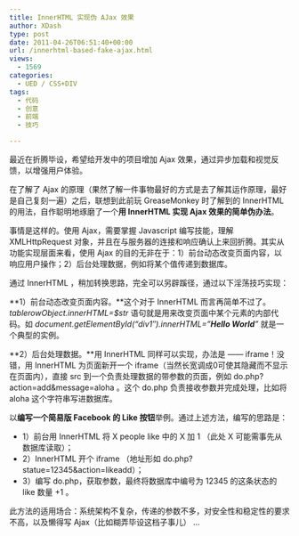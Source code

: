```yaml
---
title: InnerHTML 实现伪 AJax 效果
author: XDash
type: post
date: 2011-04-26T06:51:40+00:00
url: /innerhtml-based-fake-ajax.html
views:
  - 1569
categories:
  - UED / CSS+DIV
tags:
  - 代码
  - 创意
  - 前端
  - 技巧

---
```

最近在折腾毕设，希望给开发中的项目增加 Ajax 效果，通过异步加载和视觉反馈，以增强用户体验。

在了解了 Ajax 的原理（果然了解一件事物最好的方式是去了解其运作原理，最好是自己复刻一遍）之后，联想到此前玩 GreaseMonkey 时了解到的 InnerHTML 的用法，自作聪明地琢磨了一个**用 InnerHTML 实现 Ajax 效果的简单伪办法**。

事情是这样的。使用 Ajax，需要掌握 Javascript 编写技能，理解 XMLHttpRequest 对象，并且在与服务器的连接和响应确认上来回折腾。其实从功能实现层面来看，使用 Ajax 的目的无非在于：1）前台动态改变页面内容，以响应用户操作；2）后台处理数据，例如将某个值传递到数据库。

通过 InnerHTML ，稍加转换思路，完全可以另辟蹊径，通过以下淫荡技巧实现：

**1）前台动态改变页面内容。**这个对于 InnerHTML 而言再简单不过了。_tablerowObject.innerHTML=$str_ 语句就是用来改变页面中某个元素的内部代码。如 _document.getElementById(&#8220;div1&#8243;).innerHTML=&#8221;<strong>Hello World</strong>&#8221;_ 就是一个典型的实例。

**2）后台处理数据。**用 InnerHTML 同样可以实现，办法是 —— iframe！没错，用 InnerHTML 为页面新开一个 iframe（当然长宽调成0可使其隐藏而不显示在页面内），直接 src 到一个负责处理数据的带参数的页面，例如 do.php?action=add&message=aloha 。这个 do.php 负责接收参数并完成处理，比如将 aloha 这个字符串写进数据库。

以**编写一个简易版 Facebook 的 Like 按钮**举例。通过上述方法，编写的思路是：

  * 1）前台用 InnerHTML 将 X people like 中的 X 加 1 （此处 X 可能需事先从数据库读取）；
  * 2）InnerHTML 开个 iframe （地址形如 do.php?statue=12345&action=likeadd）；
  * 3）编写 do.php，获取参数，最终将数据库中编号为 12345 的这条状态的 like 数量 +1 。

此方法的适用场合：系统架构不复杂，传递的参数不多，对安全性和稳定性的要求不高，以及懒得写 Ajax（比如糊弄毕设这档子事儿） &#8230;